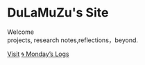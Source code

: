 # DuLaMuZu's Site

Welcome  
projects, research notes,reflections，beyond.

 [Visit](https://dulamuzu.github.io)
 [🌀 Monday’s Logs](./logs/index.md)
